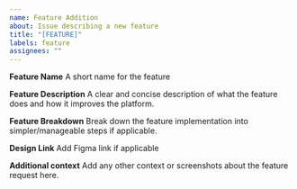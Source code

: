```yaml
---
name: Feature Addition
about: Issue describing a new feature
title: "[FEATURE]"
labels: feature
assignees: ""
---
```


**Feature Name**
A short name for the feature

**Feature Description**
A clear and concise description of what the feature does and how it improves the platform.

**Feature Breakdown**
Break down the feature implementation into simpler/manageable steps if applicable.

**Design Link**
Add Figma link if applicable

**Additional context**
Add any other context or screenshots about the feature request here.
